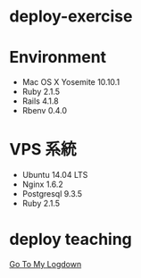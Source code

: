 deploy-exercise
==============

# Environment

- Mac OS X Yosemite 10.10.1
- Ruby 2.1.5
- Rails 4.1.8
- Rbenv 0.4.0

# VPS 系統

- Ubuntu 14.04 LTS
- Nginx 1.6.2
- Postgresql 9.3.5
- Ruby 2.1.5

# deploy teaching

[Go To My Logdown](http://chouandy.logdown.com/posts/245642-deploy-rails-4-app-to-a-vps-with-capistrano-3)